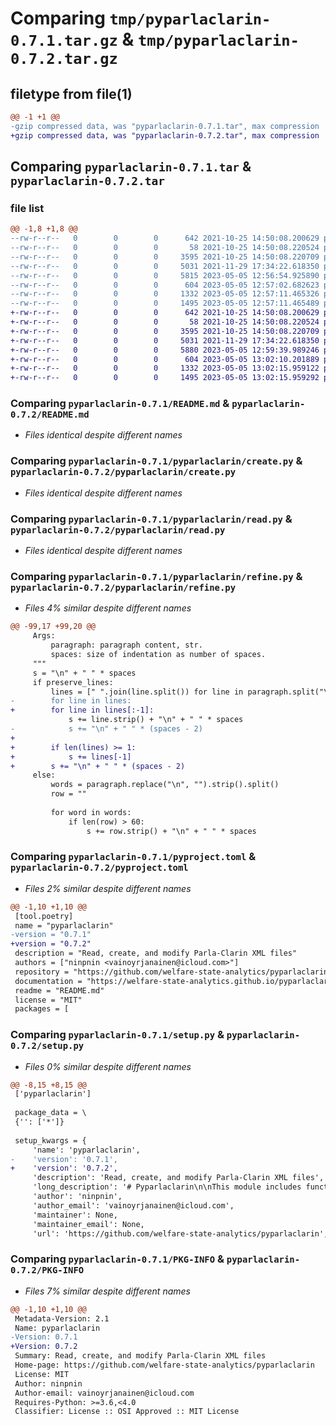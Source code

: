 # Comparing `tmp/pyparlaclarin-0.7.1.tar.gz` & `tmp/pyparlaclarin-0.7.2.tar.gz`

## filetype from file(1)

```diff
@@ -1 +1 @@
-gzip compressed data, was "pyparlaclarin-0.7.1.tar", max compression
+gzip compressed data, was "pyparlaclarin-0.7.2.tar", max compression
```

## Comparing `pyparlaclarin-0.7.1.tar` & `pyparlaclarin-0.7.2.tar`

### file list

```diff
@@ -1,8 +1,8 @@
--rw-r--r--   0        0        0      642 2021-10-25 14:50:08.200629 pyparlaclarin-0.7.1/README.md
--rw-r--r--   0        0        0       58 2021-10-25 14:50:08.220524 pyparlaclarin-0.7.1/pyparlaclarin/__init__.py
--rw-r--r--   0        0        0     3595 2021-10-25 14:50:08.220709 pyparlaclarin-0.7.1/pyparlaclarin/create.py
--rw-r--r--   0        0        0     5031 2021-11-29 17:34:22.618350 pyparlaclarin-0.7.1/pyparlaclarin/read.py
--rw-r--r--   0        0        0     5815 2023-05-05 12:56:54.925890 pyparlaclarin-0.7.1/pyparlaclarin/refine.py
--rw-r--r--   0        0        0      604 2023-05-05 12:57:02.682623 pyparlaclarin-0.7.1/pyproject.toml
--rw-r--r--   0        0        0     1332 2023-05-05 12:57:11.465326 pyparlaclarin-0.7.1/setup.py
--rw-r--r--   0        0        0     1495 2023-05-05 12:57:11.465489 pyparlaclarin-0.7.1/PKG-INFO
+-rw-r--r--   0        0        0      642 2021-10-25 14:50:08.200629 pyparlaclarin-0.7.2/README.md
+-rw-r--r--   0        0        0       58 2021-10-25 14:50:08.220524 pyparlaclarin-0.7.2/pyparlaclarin/__init__.py
+-rw-r--r--   0        0        0     3595 2021-10-25 14:50:08.220709 pyparlaclarin-0.7.2/pyparlaclarin/create.py
+-rw-r--r--   0        0        0     5031 2021-11-29 17:34:22.618350 pyparlaclarin-0.7.2/pyparlaclarin/read.py
+-rw-r--r--   0        0        0     5880 2023-05-05 12:59:39.989246 pyparlaclarin-0.7.2/pyparlaclarin/refine.py
+-rw-r--r--   0        0        0      604 2023-05-05 13:02:10.201889 pyparlaclarin-0.7.2/pyproject.toml
+-rw-r--r--   0        0        0     1332 2023-05-05 13:02:15.959122 pyparlaclarin-0.7.2/setup.py
+-rw-r--r--   0        0        0     1495 2023-05-05 13:02:15.959292 pyparlaclarin-0.7.2/PKG-INFO
```

### Comparing `pyparlaclarin-0.7.1/README.md` & `pyparlaclarin-0.7.2/README.md`

 * *Files identical despite different names*

### Comparing `pyparlaclarin-0.7.1/pyparlaclarin/create.py` & `pyparlaclarin-0.7.2/pyparlaclarin/create.py`

 * *Files identical despite different names*

### Comparing `pyparlaclarin-0.7.1/pyparlaclarin/read.py` & `pyparlaclarin-0.7.2/pyparlaclarin/read.py`

 * *Files identical despite different names*

### Comparing `pyparlaclarin-0.7.1/pyparlaclarin/refine.py` & `pyparlaclarin-0.7.2/pyparlaclarin/refine.py`

 * *Files 4% similar despite different names*

```diff
@@ -99,17 +99,20 @@
     Args:
         paragraph: paragraph content, str.
         spaces: size of indentation as number of spaces.
     """
     s = "\n" + " " * spaces
     if preserve_lines:
         lines = [" ".join(line.split()) for line in paragraph.split("\n")]
-        for line in lines:
+        for line in lines[:-1]:
             s += line.strip() + "\n" + " " * spaces
-            s += "\n" + " " * (spaces - 2)
+        
+        if len(lines) >= 1:
+            s += lines[-1]
+        s += "\n" + " " * (spaces - 2)
     else:
         words = paragraph.replace("\n", "").strip().split()
         row = ""
 
         for word in words:
             if len(row) > 60:
                 s += row.strip() + "\n" + " " * spaces
```

### Comparing `pyparlaclarin-0.7.1/pyproject.toml` & `pyparlaclarin-0.7.2/pyproject.toml`

 * *Files 2% similar despite different names*

```diff
@@ -1,10 +1,10 @@
 [tool.poetry]
 name = "pyparlaclarin"
-version = "0.7.1"
+version = "0.7.2"
 description = "Read, create, and modify Parla-Clarin XML files"
 authors = ["ninpnin <vainoyrjanainen@icloud.com>"]
 repository = "https://github.com/welfare-state-analytics/pyparlaclarin"
 documentation = "https://welfare-state-analytics.github.io/pyparlaclarin/pyparlaclarin/"
 readme = "README.md"
 license = "MIT"
 packages = [
```

### Comparing `pyparlaclarin-0.7.1/setup.py` & `pyparlaclarin-0.7.2/setup.py`

 * *Files 0% similar despite different names*

```diff
@@ -8,15 +8,15 @@
 ['pyparlaclarin']
 
 package_data = \
 {'': ['*']}
 
 setup_kwargs = {
     'name': 'pyparlaclarin',
-    'version': '0.7.1',
+    'version': '0.7.2',
     'description': 'Read, create, and modify Parla-Clarin XML files',
     'long_description': '# Pyparlaclarin\n\nThis module includes functionality for reading, creating, and modifying Parla-Clarin XML files.\n\nFor instance, you can loop over all paragraphs in a Parla-Clarin file with a simple function:\n\n```python\nfrom pyparlaclarin.read import paragraph_iterator\n\nfor paragraph in paragraph_iterator(root):\n\tprint(paragraph)\n```\n\nor get all speeches by a speaker\n\n```python\nfrom pyparlaclarin.read import speeches_with_name\n\nfor speech in speeches_with_name(root, name="barack_obama_1961"):\n\tprint(speech)\n```\n\nFurther documentation is available on [GitHub pages](https://welfare-state-analytics.github.io/pyparlaclarin/pyparlaclarin/).',
     'author': 'ninpnin',
     'author_email': 'vainoyrjanainen@icloud.com',
     'maintainer': None,
     'maintainer_email': None,
     'url': 'https://github.com/welfare-state-analytics/pyparlaclarin',
```

### Comparing `pyparlaclarin-0.7.1/PKG-INFO` & `pyparlaclarin-0.7.2/PKG-INFO`

 * *Files 7% similar despite different names*

```diff
@@ -1,10 +1,10 @@
 Metadata-Version: 2.1
 Name: pyparlaclarin
-Version: 0.7.1
+Version: 0.7.2
 Summary: Read, create, and modify Parla-Clarin XML files
 Home-page: https://github.com/welfare-state-analytics/pyparlaclarin
 License: MIT
 Author: ninpnin
 Author-email: vainoyrjanainen@icloud.com
 Requires-Python: >=3.6,<4.0
 Classifier: License :: OSI Approved :: MIT License
```

